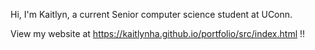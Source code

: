 Hi, I'm Kaitlyn, a current Senior computer science student at UConn.

View my website at https://kaitlynha.github.io/portfolio/src/index.html !!
